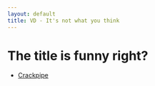 ```yaml
---
layout: default
title: VD - It's not what you think
---
```


# The title is funny right?

* [Crackpipe](http://www.craigslist.org/about/best/sfo/27499971.html)